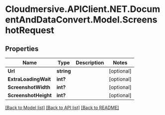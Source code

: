 # Cloudmersive.APIClient.NET.DocumentAndDataConvert.Model.ScreenshotRequest
## Properties

Name | Type | Description | Notes
------------ | ------------- | ------------- | -------------
**Url** | **string** |  | [optional] 
**ExtraLoadingWait** | **int?** |  | [optional] 
**ScreenshotWidth** | **int?** |  | [optional] 
**ScreenshotHeight** | **int?** |  | [optional] 

[[Back to Model list]](../README.md#documentation-for-models) [[Back to API list]](../README.md#documentation-for-api-endpoints) [[Back to README]](../README.md)

